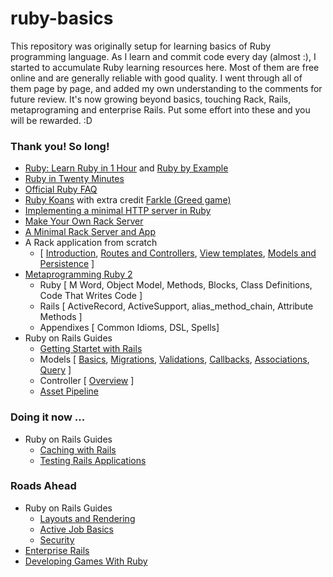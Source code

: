 
# ruby-basics

This repository was originally setup for learning basics of Ruby programming language. As I learn and commit code every day (almost :), I started to accumulate Ruby learning resources here. Most of them are free online and are generally reliable with good quality. I went through all of them page by page, and added my own understanding to the comments for future review. It's now growing beyond basics, touching Rack, Rails, metaprograming and enterprise Rails. Put some effort into these and you will be rewarded. :D

### Thank you! So long!
- [Ruby: Learn Ruby in 1 Hour](http://xahlee.info/ruby/ruby_basics.html) and [Ruby by Example](http://xahlee.info/ruby/ruby_index.html)
- [Ruby in Twenty Minutes](https://www.ruby-lang.org/en/documentation/quickstart/)
- [Official Ruby FAQ](https://www.ruby-lang.org/en/documentation/faq/)
- [Ruby Koans](http://rubykoans.com/) with extra credit [Farkle (Greed game)](https://en.wikipedia.org/wiki/Farkle)
- [Implementing a minimal HTTP server in Ruby](https://practicingruby.com/articles/implementing-an-http-file-server)
- [Make Your Own Rack Server](http://www.blrice.net/blog/2015/05/31/make-your-own-rack-server/)
- [A Minimal Rack Server and App](https://github.com/admacro/ruby-basics/tree/master/rack_server)
- A Rack application from scratch
  - [ [Introduction][part1], [Routes and Controllers][part2], [View templates][part3], [Models and Persistence][part4] ]
- [Metaprogramming Ruby 2][meta]
  - Ruby [ M Word, Object Model, Methods, Blocks, Class Definitions, Code That Writes Code ]
  - Rails [ ActiveRecord, ActiveSupport, alias_method_chain, Attribute Methods ]
  - Appendixes [ Common Idioms, DSL, Spells]
- Ruby on Rails Guides
  - [Getting Startet with Rails][starting]
  - Models [ [Basics][arb], [Migrations][arm], [Validations][arv], [Callbacks][arc], [Associations][ass], [Query][qry] ]
  - Controller [ [Overview][aco] ]
  - [Asset Pipeline][asset]

### Doing it now ...
- Ruby on Rails Guides
  - [Caching with Rails][caching]
  - [Testing Rails Applications][testing]
  
### Roads Ahead
- Ruby on Rails Guides
  - [Layouts and Rendering](http://edgeguides.rubyonrails.org/layouts_and_rendering.html)
  - [Active Job Basics](http://edgeguides.rubyonrails.org/active_job_basics.html)
  - [Security](http://edgeguides.rubyonrails.org/security.html)
- [Enterprise Rails](https://dan.chak.org/enterprise-rails/)
- [Developing Games With Ruby](https://leanpub.com/developing-games-with-ruby)


[meta]: https://pragprog.com/book/ppmetr2/metaprogramming-ruby-2
[metarbl]: http://ruby-metaprogramming.rubylearning.com/

[starting]: http://guides.rubyonrails.org/getting_started.html
[arb]: http://edgeguides.rubyonrails.org/active_record_basics.html
[arm]: http://edgeguides.rubyonrails.org/active_record_migrations.html
[arv]: http://edgeguides.rubyonrails.org/active_record_validations.html
[arc]: http://edgeguides.rubyonrails.org/active_record_callbacks.html
[ass]: http://edgeguides.rubyonrails.org/association_basics.html
[qry]: http://edgeguides.rubyonrails.org/active_record_querying.html
[aco]: http://edgeguides.rubyonrails.org/action_controller_overview.html

[asset]: http://edgeguides.rubyonrails.org/asset_pipeline.html
[caching]: http://edgeguides.rubyonrails.org/caching_with_rails.html
[testing]: http://edgeguides.rubyonrails.org/testing.html

[part1]: http://tommaso.pavese.me/2016/06/05/a-rack-application-from-scratch-part-1-introducting-rack/
[part2]: http://tommaso.pavese.me/2016/07/26/a-rack-application-from-scratch-part-2-routes-and-controllers/
[part3]: http://tommaso.pavese.me/2016/08/01/a-rack-application-from-scratch-part-3-view-templates/
[part4]: http://tommaso.pavese.me/2016/10/09/a-rack-application-from-scratch-part-4-models-and-persistence/

